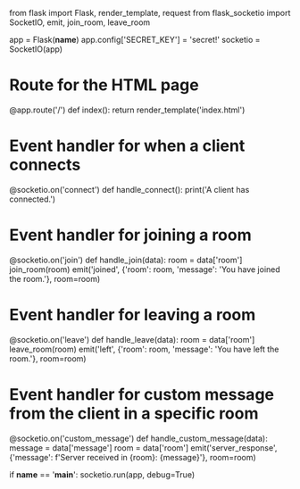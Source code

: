 from flask import Flask, render_template, request
from flask_socketio import SocketIO, emit, join_room, leave_room

app = Flask(__name__)
app.config['SECRET_KEY'] = 'secret!'
socketio = SocketIO(app)

# Route for the HTML page
@app.route('/')
def index():
    return render_template('index.html')

# Event handler for when a client connects
@socketio.on('connect')
def handle_connect():
    print('A client has connected.')

# Event handler for joining a room
@socketio.on('join')
def handle_join(data):
    room = data['room']
    join_room(room)
    emit('joined', {'room': room, 'message': 'You have joined the room.'}, room=room)

# Event handler for leaving a room
@socketio.on('leave')
def handle_leave(data):
    room = data['room']
    leave_room(room)
    emit('left', {'room': room, 'message': 'You have left the room.'}, room=room)

# Event handler for custom message from the client in a specific room
@socketio.on('custom_message')
def handle_custom_message(data):
    message = data['message']
    room = data['room']
    emit('server_response', {'message': f'Server received in {room}: {message}'}, room=room)

if __name__ == '__main__':
    socketio.run(app, debug=True)
